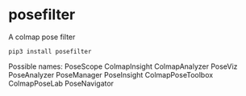# posefilter
A colmap pose filter

```
pip3 install posefilter
```


Possible names: 
    PoseScope
    ColmapInsight
    ColmapAnalyzer
    PoseViz
    PoseAnalyzer
    PoseManager
    PoseInsight
    ColmapPoseToolbox
    ColmapPoseLab
    PoseNavigator